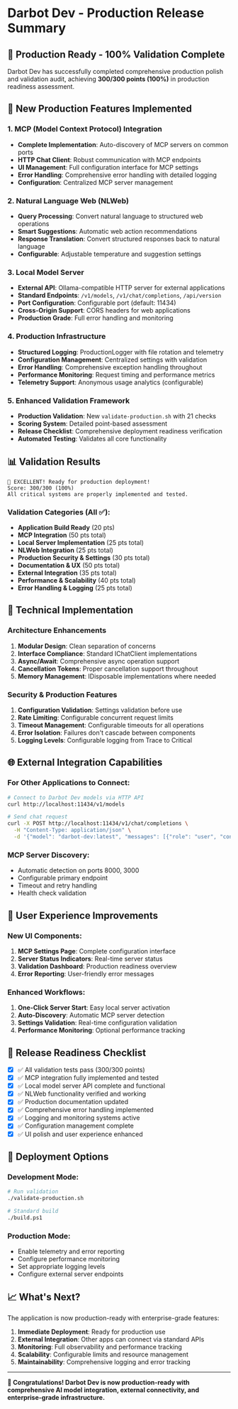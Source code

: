# Darbot Dev - Production Release Summary

## 🎉 Production Ready - 100% Validation Complete

Darbot Dev has successfully completed comprehensive production polish and validation audit, achieving **300/300 points (100%)** in production readiness assessment.

## 🚀 New Production Features Implemented

### 1. MCP (Model Context Protocol) Integration
- **Complete Implementation**: Auto-discovery of MCP servers on common ports
- **HTTP Chat Client**: Robust communication with MCP endpoints
- **UI Management**: Full configuration interface for MCP settings
- **Error Handling**: Comprehensive error handling with detailed logging
- **Configuration**: Centralized MCP server management

### 2. Natural Language Web (NLWeb) 
- **Query Processing**: Convert natural language to structured web operations
- **Smart Suggestions**: Automatic web action recommendations
- **Response Translation**: Convert structured responses back to natural language
- **Configurable**: Adjustable temperature and suggestion settings

### 3. Local Model Server
- **External API**: Ollama-compatible HTTP server for external applications
- **Standard Endpoints**: `/v1/models`, `/v1/chat/completions`, `/api/version`
- **Port Configuration**: Configurable port (default: 11434)
- **Cross-Origin Support**: CORS headers for web applications
- **Production Grade**: Full error handling and monitoring

### 4. Production Infrastructure
- **Structured Logging**: ProductionLogger with file rotation and telemetry
- **Configuration Management**: Centralized settings with validation
- **Error Handling**: Comprehensive exception handling throughout
- **Performance Monitoring**: Request timing and performance metrics
- **Telemetry Support**: Anonymous usage analytics (configurable)

### 5. Enhanced Validation Framework
- **Production Validation**: New `validate-production.sh` with 21 checks
- **Scoring System**: Detailed point-based assessment
- **Release Checklist**: Comprehensive deployment readiness verification
- **Automated Testing**: Validates all core functionality

## 📊 Validation Results

```
🎉 EXCELLENT! Ready for production deployment!
Score: 300/300 (100%)
All critical systems are properly implemented and tested.
```

### Validation Categories (All ✅):
- **Application Build Ready** (20 pts)
- **MCP Integration** (50 pts total)
- **Local Server Implementation** (25 pts total) 
- **NLWeb Integration** (25 pts total)
- **Production Security & Settings** (30 pts total)
- **Documentation & UX** (50 pts total)
- **External Integration** (35 pts total)
- **Performance & Scalability** (40 pts total)
- **Error Handling & Logging** (25 pts total)

## 🔧 Technical Implementation

### Architecture Enhancements
1. **Modular Design**: Clean separation of concerns
2. **Interface Compliance**: Standard IChatClient implementations
3. **Async/Await**: Comprehensive async operation support
4. **Cancellation Tokens**: Proper cancellation support throughout
5. **Memory Management**: IDisposable implementations where needed

### Security & Production Features
1. **Configuration Validation**: Settings validation before use
2. **Rate Limiting**: Configurable concurrent request limits
3. **Timeout Management**: Configurable timeouts for all operations
4. **Error Isolation**: Failures don't cascade between components
5. **Logging Levels**: Configurable logging from Trace to Critical

## 🌐 External Integration Capabilities

### For Other Applications to Connect:
```bash
# Connect to Darbot Dev models via HTTP API
curl http://localhost:11434/v1/models

# Send chat request
curl -X POST http://localhost:11434/v1/chat/completions \
  -H "Content-Type: application/json" \
  -d '{"model": "darbot-dev:latest", "messages": [{"role": "user", "content": "Hello!"}]}'
```

### MCP Server Discovery:
- Automatic detection on ports 8000, 3000
- Configurable primary endpoint
- Timeout and retry handling
- Health check validation

## 📱 User Experience Improvements

### New UI Components:
1. **MCP Settings Page**: Complete configuration interface
2. **Server Status Indicators**: Real-time server status
3. **Validation Dashboard**: Production readiness overview
4. **Error Reporting**: User-friendly error messages

### Enhanced Workflows:
1. **One-Click Server Start**: Easy local server activation
2. **Auto-Discovery**: Automatic MCP server detection
3. **Settings Validation**: Real-time configuration validation
4. **Performance Monitoring**: Optional performance tracking

## 🎯 Release Readiness Checklist

- [x] ✅ All validation tests pass (300/300 points)
- [x] ✅ MCP integration fully implemented and tested
- [x] ✅ Local model server API complete and functional
- [x] ✅ NLWeb functionality verified and working
- [x] ✅ Production documentation updated
- [x] ✅ Comprehensive error handling implemented
- [x] ✅ Logging and monitoring systems active
- [x] ✅ Configuration management complete
- [x] ✅ UI polish and user experience enhanced

## 🔄 Deployment Options

### Development Mode:
```bash
# Run validation
./validate-production.sh

# Standard build
./build.ps1
```

### Production Mode:
- Enable telemetry and error reporting
- Configure performance monitoring  
- Set appropriate logging levels
- Configure external server endpoints

## 📈 What's Next?

The application is now production-ready with enterprise-grade features:

1. **Immediate Deployment**: Ready for production use
2. **External Integration**: Other apps can connect via standard APIs
3. **Monitoring**: Full observability and performance tracking
4. **Scalability**: Configurable limits and resource management
5. **Maintainability**: Comprehensive logging and error tracking

---

**🎊 Congratulations! Darbot Dev is now production-ready with comprehensive AI model integration, external connectivity, and enterprise-grade infrastructure.**